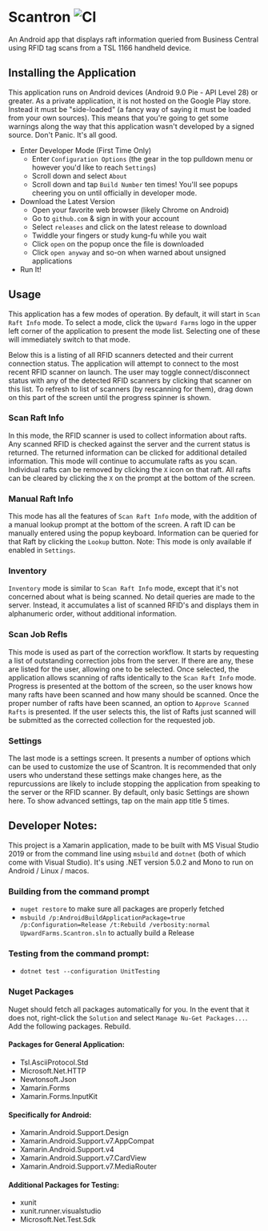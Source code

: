 # Scantron ![CI](https://github.com/Edenworks/Scantron/workflows/CI/badge.svg)

An Android app that displays raft information queried from Business Central using RFID tag scans from a TSL 1166 handheld device.

## Installing the Application 

This application runs on Android devices (Android 9.0 Pie - API Level 28) or greater. As a private application, it is not hosted on 
the Google Play store. Instead it must be "side-loaded" (a fancy way of saying it must be loaded from your own sources). This means 
that you're going to get some warnings along the way that this application wasn't developed by a signed source. Don't Panic. It's 
all good.

  - Enter Developer Mode (First Time Only)
    - Enter `Configuration Options` (the gear in the top pulldown menu or however you'd like to reach `Settings`)
    - Scroll down and select `About`
    - Scroll down and tap `Build Number` ten times! You'll see popups cheering you on until officially in developer mode.
  - Download the Latest Version
    - Open your favorite web browser (likely Chrome on Android)
    - Go to `github.com` & sign in with your account
    - Select `releases` and click on the latest release to download
    - Twiddle your fingers or study kung-fu while you wait
    - Click `open` on the popup once the file is downloaded
    - Click `open anyway` and so-on when warned about unsigned applications
  - Run It! 

## Usage

This application has a few modes of operation. By default, it will start in `Scan Raft Info` mode. To select a mode, 
click the `Upward Farms` logo in the upper left corner of the application to present the mode list. Selecting one 
of these will immediately switch to that mode.

Below this is a listing of all RFID scanners detected and their current connection status. The application will 
attempt to connect to the most recent RFID scanner on launch. The user may toggle connect/disconnect status with 
any of the detected RFID scanners by clicking that scanner on this list. To refresh to list of scanners (by rescanning 
for them), drag down on this part of the screen until the progress spinner is shown.

### Scan Raft Info

In this mode, the RFID scanner is used to collect information about rafts. Any scanned RFID is checked against the server 
and the current status is returned. The returned information can be clicked for additional detailed information. This mode 
will continue to accumulate rafts as you scan. Individual rafts can be removed by clicking the `X` icon on that raft. All
rafts can be cleared by clicking the `X` on the prompt at the bottom of the screen. 

### Manual Raft Info

This mode has all the features of `Scan Raft Info` mode, with the addition of a manual lookup prompt at the bottom of 
the screen. A raft ID can be manually entered using the popup keyboard. Information can be queried for that Raft by 
clicking the `Lookup` button. Note: This mode is only available if enabled in `Settings`.

### Inventory

`Inventory` mode is similar to `Scan Raft Info` mode, except that it's not concerned about what is being scanned. No
detail queries are made to the server. Instead, it accumulates a list of scanned RFID's and displays them in alphanumeric 
order, without additional information.

### Scan Job Refls

This mode is used as part of the correction workflow. It starts by requesting a list of outstanding correction jobs from 
the server. If there are any, these are listed for the user, allowing one to be selected. Once selected, the application 
allows scanning of rafts identically to the `Scan Raft Info` mode. Progress is presented at the bottom of the screen, so 
the user knows how many rafts have been scanned and how many should be scanned. Once the proper number of rafts have been 
scanned, an option to `Approve Scanned Rafts` is presented. If the user selects this, the list of Rafts just scanned 
will be submitted as the corrected collection for the requested job.

### Settings

The last mode is a settings screen. It presents a number of options which can be used to customize the use of Scantron. 
It is recommended that only users who understand these settings make changes here, as the repurcussions are likely to 
include stopping the application from speaking to the server or the RFID scanner. By default, only basic Settings are
shown here. To show advanced settings, tap on the main app title 5 times.

## Developer Notes:

This project is a Xamarin application, made to be built with MS Visual Studio 2019 or from the command line using 
`msbuild` and `dotnet` (both of which come with Visual Studio). It's using .NET version 5.0.2 and Mono to run on 
Android / Linux / macos.

### Building from the command prompt

  - `nuget restore` to make sure all packages are properly fetched
  - `msbuild /p:AndroidBuildApplicationPackage=true /p:Configuration=Release /t:Rebuild /verbosity:normal UpwardFarms.Scantron.sln` 
    to actually build a Release

### Testing from the command prompt:

  - `dotnet test --configuration UnitTesting`

### Nuget Packages

Nuget should fetch all packages automatically for you. In the event that it does not, right-click the `Solution` and 
select `Manage Nu-Get Packages...`. Add the following packages. Rebuild.

#### Packages for General Application:

 - Tsl.AsciiProtocol.Std
 - Microsoft.Net.HTTP
 - Newtonsoft.Json
 - Xamarin.Forms
 - Xamarin.Forms.InputKit

#### Specifically for Android:

  - Xamarin.Android.Support.Design
  - Xamarin.Android.Support.v7.AppCompat
  - Xamarin.Android.Support.v4
  - Xamarin.Android.Support.v7.CardView
  - Xamarin.Android.Support.v7.MediaRouter

#### Additional Packages for Testing:

 - xunit
 - xunit.runner.visualstudio
 - Microsoft.Net.Test.Sdk

